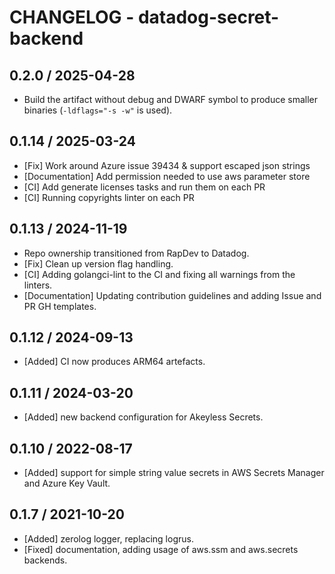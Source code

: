 # CHANGELOG - datadog-secret-backend

## 0.2.0 / 2025-04-28

* Build the artifact without debug and DWARF symbol to produce smaller binaries (`-ldflags="-s -w"` is used).

## 0.1.14 / 2025-03-24

* [Fix] Work around Azure issue 39434 & support escaped json strings
* [Documentation] Add permission needed to use aws parameter store
* [CI] Add generate licenses tasks and run them on each PR
* [CI] Running copyrights linter on each PR

## 0.1.13 / 2024-11-19

* Repo ownership transitioned from RapDev to Datadog.
* [Fix] Clean up version flag handling.
* [CI] Adding golangci-lint to the CI and fixing all warnings from the linters.
* [Documentation] Updating contribution guidelines and adding Issue and PR GH templates.

## 0.1.12 / 2024-09-13

* [Added] CI now produces ARM64 artefacts.

## 0.1.11 / 2024-03-20

* [Added] new backend configuration for Akeyless Secrets.

## 0.1.10 / 2022-08-17

* [Added] support for simple string value secrets in AWS Secrets Manager and Azure Key Vault.

## 0.1.7 / 2021-10-20

* [Added] zerolog logger, replacing logrus.
* [Fixed] documentation, adding usage of aws.ssm and aws.secrets backends.
